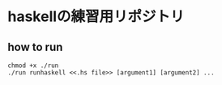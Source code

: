 # haskellの練習用リポジトリ

## how to run

```
chmod +x ./run
./run runhaskell <<.hs file>> [argument1] [argument2] ...
```

